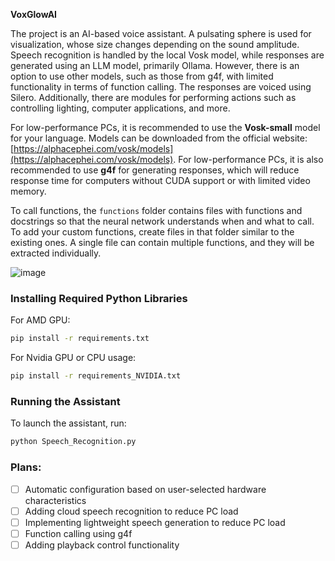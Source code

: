 **VoxGlowAI**

The project is an AI-based voice assistant. A pulsating sphere is used for visualization, whose size changes depending on the sound amplitude. Speech recognition is handled by the local Vosk model, while responses are generated using an LLM model, primarily Ollama. However, there is an option to use other models, such as those from g4f, with limited functionality in terms of function calling. The responses are voiced using Silero. Additionally, there are modules for performing actions such as controlling lighting, computer applications, and more.

For low-performance PCs, it is recommended to use the **Vosk-small** model for your language. Models can be downloaded from the official website: [https://alphacephei.com/vosk/models](https://alphacephei.com/vosk/models). For low-performance PCs, it is also recommended to use **g4f** for generating responses, which will reduce response time for computers without CUDA support or with limited video memory.

To call functions, the `functions` folder contains files with functions and docstrings so that the neural network understands when and what to call. To add your custom functions, create files in that folder similar to the existing ones. A single file can contain multiple functions, and they will be extracted individually.

![image](https://github.com/user-attachments/assets/dc0c3092-d674-4fab-acb6-abb97d4f36c1)

### **Installing Required Python Libraries**

For AMD GPU:
```bash
pip install -r requirements.txt
```

For Nvidia GPU or CPU usage:
```bash
pip install -r requirements_NVIDIA.txt
```

### **Running the Assistant**
To launch the assistant, run:
```bash
python Speech_Recognition.py
```

### **Plans:**
- [ ] Automatic configuration based on user-selected hardware characteristics  
- [ ] Adding cloud speech recognition to reduce PC load  
- [ ] Implementing lightweight speech generation to reduce PC load  
- [ ] Function calling using g4f  
- [ ] Adding playback control functionality  
